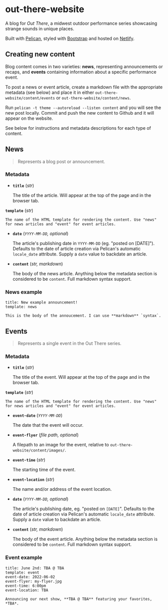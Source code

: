 # out-there-website

A blog for *Out There*, a midwest outdoor performance series showcasing strange sounds in unique places.

Built with [Pelican](https://getpelican.com/), styled with [Bootstrap](https://getbootstrap.com/) and hosted on [Netlify](https://www.netlify.com/).

## Creating new content

Blog content comes in two varieties: **news**, representing announcements or recaps, and **events** containing information about a specific performance event.

To post a news or event article, create a markdown file with the appropriate metadata (see below) and place it in either `out-there-website/content/events` or `out-there-website/content/news`.

Run `pelican -t theme --autoreload --listen content` and you will see the new post locally. Commit and push the new content to Github and it will appear on the website.

See below for instructions and metadata descriptions for each type of content.

## News

> Represents a blog post or announcement. 

### Metadata

- **`title`** (*str*)
    
    The title of the article. Will appear at the top of the page and in the browser tab.

**`template`** (*str*)

    The name of the HTML template for rendering the content. Use "news" for news articles and "event" for event articles.

- **`date`** (*`YYYY-MM-DD`, optional*)
    
    The article's publishing date in `YYYY-MM-DD` (eg. "posted on [DATE]"). Defaults to the date of article creation via Pelican's automatic `locale_date` attribute. Supply a `date` value to backdate an article.

- **`content`** (*str, markdown*)
    
    The body of the news article. Anything below the metadata section is considered to be `content`. Full markdown syntax support.

### News example

```
title: New example announcement!
template: news

This is the body of the annoucement. I can use **markdown** `syntax`.
```

## Events

> Represents a single event in the Out There series.

### Metadata

- **`title`** (*str*)

    The title of the event. Will appear at the top of the page and in the browser tab.

**`template`** (*str*)

    The name of the HTML template for rendering the content. Use "news" for news articles and "event" for event articles.

- **`event-date`** (*`YYYY-MM-DD`*)

    The date that the event will occur.

- **`event-flyer`** (*file path, optional*)

    A filepath to an image for the event, relative to `out-there-website/content/images/`.

- **`event-time`** (*str*)

    The starting time of the event. 

- **`event-location`** (*str*)

    The name and/or address of the event location.

- **`date`** (*`YYYY-MM-DD`, optional*)

    The article's publishing date, eg. "posted on `[DATE]`". Defaults to the date of article creation via Pelican's automatic `locale_date` attribute. Supply a `date` value to backdate an article.

- **`content`** (*str, markdown*)
    
    The body of the event article. Anything below the metadata section is considered to be `content`. Full markdown syntax support.

### Event example

```
title: June 2nd: TBA @ TBA
template: event
event-date: 2022-06-02
event-flyer: my-flyer.jpg
event-time: 6:00pm
event-location: TBA

Announcing our next show, **TBA @ TBA** featuring your favorites, *TBA*. 
```